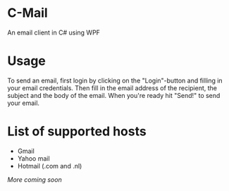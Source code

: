 C-Mail
======

An email client in C# using WPF

Usage
=====

To send an email, first login by clicking on the "Login"-button and filling in your email
credentials. Then fill in the email address of the recipient, the subject and the body of 
the email. When you're ready hit "Send!" to send your email.

List of supported hosts
=======================

- Gmail
- Yahoo mail
- Hotmail (.com and .nl)

<i>More coming soon</i>
